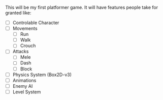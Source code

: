 This will be my first platformer game. It will have features people take for granted like:

- [ ] Controlable Character
- [ ] Movements
    - [ ] Run
    - [ ] Walk
    - [ ] Crouch
- [ ] Attacks
    - [ ] Mele
    - [ ] Dash
    - [ ] Block
- [ ] Physics System (Box2D-v3)
- [ ] Animations
- [ ] Enemy AI
- [ ] Level System
